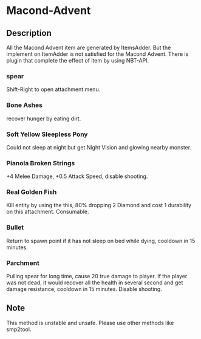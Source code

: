 # Macond-Advent
 
## Description
All the Macond Advent item are generated by ItemsAdder. But the implement on ItemAdder is not satisfied for the Macond Advent. There is plugin that complete the effect of item by using NBT-API.

### spear
Shift-Right to open attachment menu. 

### Bone Ashes
recover hunger by eating dirt.

### Soft Yellow Sleepless Pony
Could not sleep at night but get Night Vision and glowing nearby monster.

### Pianola Broken Strings
+4 Melee Damage, +0.5 Attack Speed, disable shooting.

### Real Golden Fish
Kill entity by using the this, 80% dropping 2 Diamond and cost 1 durability on this attachment. Consumable.

### Bullet
Return to spawn point if it has not sleep on bed while dying, cooldown in 15 minutes.

### Parchment
Pulling spear for long time, cause 20 true damage to player. If the player was not dead, it would recover all the health in several second and get damage resistance, cooldown in 15 minutes. Disable shooting.

## Note
This method is unstable and unsafe. Please use other methods like smp2tool.
